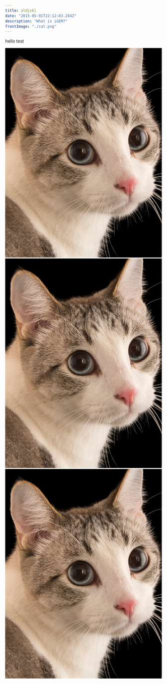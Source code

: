 ```yaml
---
title: aldjskl
date: "2015-05-01T22:12:03.284Z"
description: "What is iGEM?"
frontImage: "./cat.png"
---
```


hello test


![Cat](./cat.png)
![Cat](./cat.png)
![Cat](./cat.png)


